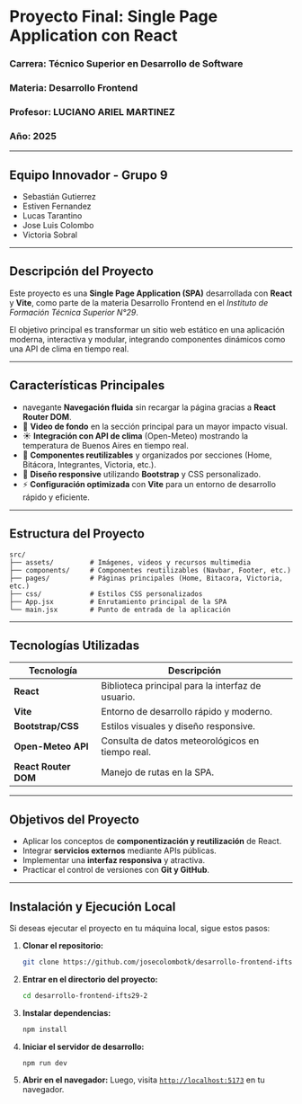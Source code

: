 
# Proyecto Final: Single Page Application con React

### **Carrera:** Técnico Superior en Desarrollo de Software

### **Materia:** Desarrollo Frontend

### **Profesor:** LUCIANO ARIEL MARTINEZ

### **Año:** 2025

-----

## Equipo Innovador - Grupo 9

  * Sebastián Gutierrez
  * Estiven Fernandez
  * Lucas Tarantino
  * Jose Luis Colombo
  * Victoria Sobral

-----

## Descripción del Proyecto

Este proyecto es una **Single Page Application (SPA)** desarrollada con **React** y **Vite**, como parte de la materia Desarrollo Frontend en el *Instituto de Formación Técnica Superior N°29*.

El objetivo principal es transformar un sitio web estático en una aplicación moderna, interactiva y modular, integrando componentes dinámicos como una API de clima en tiempo real.

-----

## Características Principales

  - navegante **Navegación fluida** sin recargar la página gracias a **React Router DOM**.
  - 🎥 **Video de fondo** en la sección principal para un mayor impacto visual.
  - ☀️ **Integración con API de clima** (Open-Meteo) mostrando la temperatura de Buenos Aires en tiempo real.
  - 🧩 **Componentes reutilizables** y organizados por secciones (Home, Bitácora, Integrantes, Victoria, etc.).
  - 📱 **Diseño responsive** utilizando **Bootstrap** y CSS personalizado.
  - ⚡ **Configuración optimizada** con **Vite** para un entorno de desarrollo rápido y eficiente.

-----

## Estructura del Proyecto

```
src/
├── assets/         # Imágenes, videos y recursos multimedia
├── components/     # Componentes reutilizables (Navbar, Footer, etc.)
├── pages/          # Páginas principales (Home, Bitacora, Victoria, etc.)
├── css/            # Estilos CSS personalizados
├── App.jsx         # Enrutamiento principal de la SPA
└── main.jsx        # Punto de entrada de la aplicación
```

-----

## Tecnologías Utilizadas

| Tecnología       | Descripción                                   |
| ---------------- | --------------------------------------------- |
| **React** | Biblioteca principal para la interfaz de usuario. |
| **Vite** | Entorno de desarrollo rápido y moderno.       |
| **Bootstrap/CSS**| Estilos visuales y diseño responsive.         |
| **Open-Meteo API** | Consulta de datos meteorológicos en tiempo real. |
| **React Router DOM** | Manejo de rutas en la SPA.                    |

-----

## Objetivos del Proyecto

  - Aplicar los conceptos de **componentización y reutilización** de React.
  - Integrar **servicios externos** mediante APIs públicas.
  - Implementar una **interfaz responsiva** y atractiva.
  - Practicar el control de versiones con **Git y GitHub**.

-----

## Instalación y Ejecución Local

Si deseas ejecutar el proyecto en tu máquina local, sigue estos pasos:

1.  **Clonar el repositorio:**

    ```sh
    git clone https://github.com/josecolombotk/desarrollo-frontend-ifts29-2.git
    ```

2.  **Entrar en el directorio del proyecto:**

    ```sh
    cd desarrollo-frontend-ifts29-2
    ```

3.  **Instalar dependencias:**

    ```sh
    npm install
    ```

4.  **Iniciar el servidor de desarrollo:**

    ```sh
    npm run dev
    ```

5.  **Abrir en el navegador:**
    Luego, visita [`http://localhost:5173`](https://www.google.com/search?q=http://localhost:5173) en tu navegador.